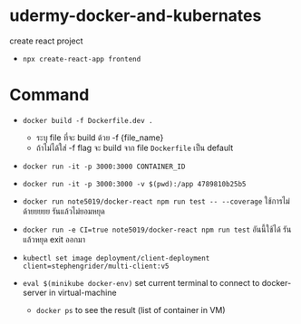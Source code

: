 # udermy-docker-and-kubernates

create react project
- `npx create-react-app frontend`

# Command
- `docker build -f Dockerfile.dev .`
  - ระบุ file ที่จะ build ด้วย -f {file_name}
  - ถ้าไม่ได้ใส่ -f flag จะ build จาก file `Dockerfile` เป็น default
- `docker run -it -p 3000:3000 CONTAINER_ID`
- `docker run -it -p 3000:3000 -v $(pwd):/app 4789810b25b5`
- `docker run note5019/docker-react npm run test -- --coverage` ใช้การไม่ด้ายยยยย รันแล้วไม่ยอมหยุด
- `docker run -e CI=true note5019/docker-react npm run test` อันนี้ใช้ได้ รันแล้วหยุด exit ออกมา
- `kubectl set image deployment/client-deployment client=stephengrider/multi-client:v5 `


- `eval $(minikube docker-env)` set current terminal to connect to docker-server in virtual-machine
  - `docker ps` to see the result (list of container in VM)
